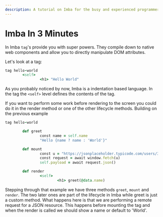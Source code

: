 ```yaml
---
description: A tutorial on Imba for the busy and experienced programmers.
---
```


# Imba In 3 Minutes

In Imba `tag`'s provide you with super powers. They compile down to native web components and allow you to directly manipulate DOM attributes.

Let's look at a tag:

```ruby
tag hello-world
        <self>
                <h1> "Hello World"
```

As you probably noticed by now, Imba is a indentation based language. In the tag the `<self>` level defines the contents of the tag.

If you want to perform some work before rendering to the screen you could do it in the render method or one of the other lifecycle methods. Building on the previous example

```ruby
tag hello-world

        def greet
                const name = self.name
                "Hello {name ? name : 'World'}"

        def mount
                const u = "https://jsonplaceholder.typicode.com/users/3"
                const request = await window.fetch(u)
                self.payload = await request.json()

        def render
                <self>
                        <h1> greet(@data.name)
```

Stepping through that example we have three methods `greet`, `mount` and `render`. The two later ones are part of the lifecycle in Imba while greet is just a custom method. What happens here is that we are performing a remote request for a JSON resource. This happens before mounting the tag and when the render is called we should show a name or default to 'World'.

